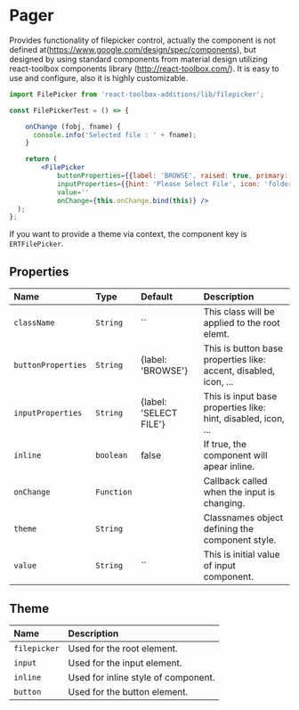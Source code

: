 # Pager

Provides functionality of filepicker control, actually the component is not defined at(https://www.google.com/design/spec/components), 
but designed by using standard components from material design utilizing react-toolbox components library (http://react-toolbox.com/). 
It is easy to use and configure, also it is highly customizable.

<!-- example -->
```jsx
import FilePicker from 'react-toolbox-additions/lib/filepicker';

const FilePickerTest = () => {

    onChange (fobj, fname) {
      console.info('Selected file : ' + fname);
    }

    return (
        <FilePicker
            buttonProperties={{label: 'BROWSE', raised: true, primary: true, icon: 'folder_open'}}
            inputProperties={{hint: 'Please Select File', icon: 'folder_open' }}
            value=''
            onChange={this.onChange.bind(this)} />
  );
};
```

If you want to provide a theme via context, the component key is `ERTFilePicker`.

## Properties

| Name          | Type        | Default         | Description|
|:-----|:-----|:-----|:-----|
| `className`           | `String`    | ``                      | This class will be applied to the root elemt.|
| `buttonProperties`    | `String`    | {label: 'BROWSE'}       | This is button base properties like: accent, disabled, icon, ...|
| `inputProperties`     | `String`    | {label: 'SELECT FILE'}  | This is input base properties like: hint, disabled, icon, ...|
| `inline`              | `boolean`   | false                   | If true, the component will apear inline.|
| `onChange`            | `Function`  |                         | Callback called when the input is changing.|
| `theme`               | `String`    |                         | Classnames object defining the component style.|
| `value`               | `String`    | ``                      | This is initial value of input component.|


## Theme

| Name     | Description|
|:---------|:-----------|
| `filepicker` | Used for the root element.|
| `input`      | Used for the input element.|
| `inline`     | Used for inline style of component.|
| `button`     | Used for the button element.|
